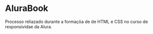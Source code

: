 # AluraBook
 Processo reliazado durante a formaçõa de de HTML e CSS no curso de responsividae da Alura.
